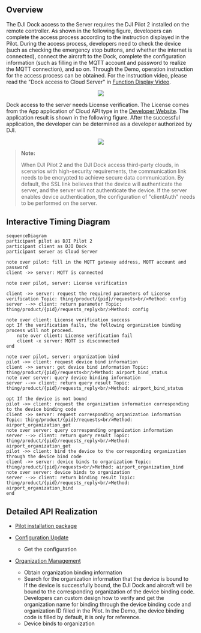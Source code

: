 
## Overview

The DJI Dock access to the Server requires the DJI Pilot 2 installed on the remote controller. As shown in the following figure, developers can complete the access process according to the instruction displayed in the Pilot. During the access process, developers need to check the device (such as checking the emergency stop buttons, and whether the internet is connected), connect the aircraft to the Dock, complete the configuration information (such as filling in the MQTT account and password to realize the MQTT connection), and so on. Through the Demo, operation instruction for the access process can be obtained. For the instruction video, please read the "Dock access to Cloud Server" in [Function Display Video](https://developer.dji.com/doc/cloud-api-tutorial/en/quick-start/function-display-video.html).

<div align=center>
<img src="https://terra-1-g.djicdn.com/71a7d383e71a4fb8887a310eb746b47f/cloudapi/%E8%8D%89%E7%A8%BF%E9%A2%84%E8%A7%88%E5%9B%BE/%E6%9C%BA%E5%9C%BA%E5%80%9F%E5%8A%A9pilot%E4%B8%8A%E4%BA%91%E5%85%A5%E5%8F%A3.png" style="width:auto"/>
</div>

Dock access to the server needs License verification. The License comes from the App application of Cloud API type in the [Developer Website](https://developer.dji.com/user/apps/#all). The application result is shown in the following figure. After the successful application, the developer can be determined as a developer authorized by DJI.

<div align=center>
<img src="https://terra-1-g.djicdn.com/71a7d383e71a4fb8887a310eb746b47f/cloudapi/%E8%8D%89%E7%A8%BF%E9%A2%84%E8%A7%88%E5%9B%BE/cloudapi-app%20(1).png" style="width:auto"/>
</div>

> **Note:**
>
> When DJI Pilot 2 and the DJI Dock access third-party clouds, in scenarios with high-security requirements, the communication link needs to be encrypted to achieve secure data communication. By default, the SSL link believes that the device will authenticate the server, and the server will not authenticate the device. If the server enables device authentication, the configuration of "clientAuth" needs to be performed on the server.

## Interactive Timing Diagram

```mermaid
sequenceDiagram
participant pilot as DJI Pilot 2
participant client as DJI Dock
participant server as Cloud Server

note over pilot: fill in the MQTT gateway address, MQTT account and password
client ->> server: MQTT is connected

note over pilot, server: License verification

client ->> server: request the required parameters of License verification Topic: thing/product/{pid}/requests<br/>Method: config
server -->> client: return parameter Topic: thing/product/{pid}/requests_reply<br/>Method: config

note over client: License verification success
opt If the verification fails, the following organization binding process will not proceed.
    note over client: License verification fail 
    client -x server: MQTT is disconnected
end

note over pilot, server: organization bind
pilot ->> client: request device bind information
client ->> server: get device bind information Topic: thing/product/{pid}/requests<br/>Method: airport_bind_status
note over server: query device binding information
server -->> client: return query result Topic: thing/product/{pid}/requests_reply<br/>Method: airport_bind_status

opt If the device is not bound
pilot ->> client: request the organization information corresponding to the device binding code
client ->> server: request corresponding organization information Topic: thing/product/{pid}/requests<br/>Method: airport_organization_get
note over server: query corresponding organization information
server -->> client: return query result Topic: thing/product/{pid}/requests_reply<br/>Method: airport_organization_get
pilot ->> client: bind the device to the corresponding organization through the device bind code
client ->> server: device binds to organization Topic: thing/product/{pid}/requests<br/>Method: airport_organization_bind
note over server: device binds to organization
server -->> client: return binding result Topic: thing/product/{pid}/requests_reply<br/>Method: airport_organization_bind
end
```



## Detailed API Realization

* [Pilot installation package](https://sdk-forum.dji.net/hc/en-us/articles/6177232395801-How-do-I-install-Pilot2-Where-can-I-get-the-installation-package-)

* [Configuration Update](https://developer.dji.com/doc/cloud-api-tutorial/en/server-api-reference/mqtt/thing-model/gateway/dock/config.html)
  * Get the configuration 

* [Organization Management](https://developer.dji.com/doc/cloud-api-tutorial/en/server-api-reference/mqtt/thing-model/gateway/dock/organization.html)
  * Obtain organization binding information
  * Search for the organization information that the device is bound to<br/>
    If the device is successfully bound, the DJI Dock and aircraft will be bound to the corresponding organization of the device binding code. Developers can custom design how to verify and get the organization name for binding through the device binding code and organization ID filled in the Pilot. In the Demo, the device binding code is filled by default, it is only for reference.
  * Device binds to organization
